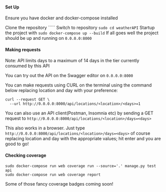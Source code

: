 #### Set Up
Ensure you have docker and docker-compose installed

Clone the repository `````
Switch to repository ```sudo cd weatherAPI```
Startup the project with ```sudo docker-compose up --build```
If all goes well the project should be up and running on ```0.0.0.0:8000```

#### Making requests
Note: API limits days to a maximum of 14 days in the tier currently consumed by this API

You can try out the API on the Swagger editor on ```0.0.0.0:8000```

You can make requests using CURL on the terminal using the command below replacing location and day with your preference:
```
curl --request GET \
  --url http://0.0.0.0:8000/api/locations/<location>/<days>=1

```
You can also use an API client(Postman, Insomnia etc) by sending a GET request to ```http://0.0.0.0:8000/api/locations/<location>/days=<days>```

This also works in a browser. Just type
 ```http://0.0.0.0:8000/api/locations/<location>/days=<days>``` of course replacing location and day with the appropriate values; hit enter and you are good to go!
#### Checking coverage
```
sudo docker-compose run web coverage run --source='.' manage.py test api
sudo docker-compose run web coverage report
```
Some of those fancy coverage badges coming soon!
